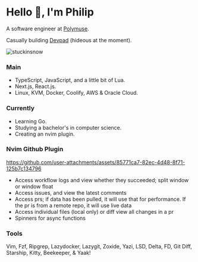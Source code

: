 # Hello 👋, I'm Philip 

A software engineer at [Polymuse](https://polymuse.tech/).

Casually building [Devpad](https://devpad.net/) (hideous at the moment). 

<p align="left"> <img src="https://komarev.com/ghpvc/?username=stuckinsnow&label=Profile%20views&color=0e75b6&style=flat" alt="stuckinsnow" /></p>

### Main

*  TypeScript, JavaScript, and a little bit of Lua.
*  Next.js, React.js.
*  Linux, KVM, Docker, Coolify, AWS & Oracle Cloud.

### Currently

* Learning Go.
* Studying a bachelor's in computer science.
* Creating an nvim plugin.

### Nvim Github Plugin
https://github.com/user-attachments/assets/85771ca7-82ec-4d48-8f71-125b7c134796

- Access workflow logs and view whether they succeeded; split window or window float
- Access issues, and view the latest comments
- Access prs; if data has been pulled, it will use that for performance. If the pr is from a remote repo, it will use live data
- Access individual files (local only) or diff view all changes in a pr
- Spinners for async functions

### Tools 

Vim, Fzf, Ripgrep, Lazydocker, Lazygit, Zoxide, Yazi, LSD, Delta, FD, Git Diff, Starship, Kitty, Beekeeper, & Yaak! 
